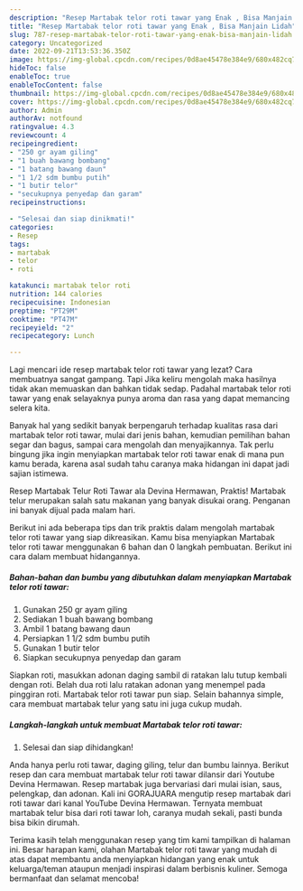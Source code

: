 ```yaml
---
description: "Resep Martabak telor roti tawar yang Enak , Bisa Manjain Lidah"
title: "Resep Martabak telor roti tawar yang Enak , Bisa Manjain Lidah"
slug: 787-resep-martabak-telor-roti-tawar-yang-enak-bisa-manjain-lidah
category: Uncategorized
date: 2022-09-21T13:53:36.350Z
image: https://img-global.cpcdn.com/recipes/0d8ae45478e384e9/680x482cq70/martabak-telor-roti-tawar-foto-resep-utama.jpg
hideToc: false
enableToc: true
enableTocContent: false
thumbnail: https://img-global.cpcdn.com/recipes/0d8ae45478e384e9/680x482cq70/martabak-telor-roti-tawar-foto-resep-utama.jpg
cover: https://img-global.cpcdn.com/recipes/0d8ae45478e384e9/680x482cq70/martabak-telor-roti-tawar-foto-resep-utama.jpg
author: Admin
authorAv: notfound
ratingvalue: 4.3
reviewcount: 4
recipeingredient:
- "250 gr ayam giling"
- "1 buah bawang bombang"
- "1 batang bawang daun"
- "1 1/2 sdm bumbu putih"
- "1 butir telor"
- "secukupnya penyedap dan garam"
recipeinstructions:

- "Selesai dan siap dinikmati!"
categories:
- Resep
tags:
- martabak
- telor
- roti

katakunci: martabak telor roti 
nutrition: 144 calories
recipecuisine: Indonesian
preptime: "PT29M"
cooktime: "PT47M"
recipeyield: "2"
recipecategory: Lunch

---
```



Lagi mencari ide resep martabak telor roti tawar yang lezat? Cara membuatnya sangat gampang. Tapi Jika keliru mengolah maka hasilnya tidak akan memuaskan dan bahkan tidak sedap. Padahal martabak telor roti tawar yang enak selayaknya punya aroma dan rasa yang dapat memancing selera kita.


Banyak hal yang sedikit banyak berpengaruh terhadap kualitas rasa dari martabak telor roti tawar, mulai dari jenis bahan, kemudian pemilihan bahan segar dan bagus, sampai cara mengolah dan menyajikannya. Tak perlu bingung jika ingin menyiapkan martabak telor roti tawar enak di mana pun kamu berada, karena asal sudah tahu caranya maka hidangan ini dapat jadi sajian istimewa.

Resep Martabak Telur Roti Tawar ala Devina Hermawan, Praktis! Martabak telur merupakan salah satu makanan yang banyak disukai orang. Penganan ini banyak dijual pada malam hari.


Berikut ini ada beberapa tips dan trik praktis dalam mengolah martabak telor roti tawar yang siap dikreasikan. Kamu bisa menyiapkan Martabak telor roti tawar menggunakan 6 bahan dan 0 langkah pembuatan. Berikut ini cara dalam membuat hidangannya.

<!--inarticleads1-->

##### Bahan-bahan dan bumbu yang dibutuhkan dalam menyiapkan Martabak telor roti tawar:

1. Gunakan 250 gr ayam giling
1. Sediakan 1 buah bawang bombang
1. Ambil 1 batang bawang daun
1. Persiapkan 1 1/2 sdm bumbu putih
1. Gunakan 1 butir telor
1. Siapkan secukupnya penyedap dan garam


Siapkan roti, masukkan adonan daging sambil di ratakan lalu tutup kembali dengan roti. Belah dua roti lalu ratakan adonan yang menempel pada pinggiran roti. Martabak telor roti tawar pun siap. Selain bahannya simple, cara membuat martabak telur yang satu ini juga cukup mudah. 

<!--inarticleads2-->

##### Langkah-langkah untuk membuat Martabak telor roti tawar:


1. Selesai dan siap dihidangkan!

Anda hanya perlu roti tawar, daging giling, telur dan bumbu lainnya. Berikut resep dan cara membuat martabak telur roti tawar dilansir dari Youtube Devina Hermawan. Resep martabak juga bervariasi dari mulai isian, saus, pelengkap, dan adonan. Kali ini GORAJUARA mengutip resep martabak dari roti tawar dari kanal YouTube Devina Hermawan. Ternyata membuat martabak telur bisa dari roti tawar loh, caranya mudah sekali, pasti bunda bisa bikin dirumah. 

Terima kasih telah menggunakan resep yang tim kami tampilkan di halaman ini. Besar harapan kami, olahan Martabak telor roti tawar yang mudah di atas dapat membantu anda menyiapkan hidangan yang enak untuk keluarga/teman ataupun menjadi inspirasi dalam berbisnis kuliner. Semoga bermanfaat dan selamat mencoba!
